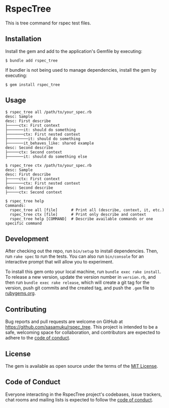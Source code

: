 # RspecTree

This is tree command for rspec test files.

## Installation

Install the gem and add to the application's Gemfile by executing:

    $ bundle add rspec_tree

If bundler is not being used to manage dependencies, install the gem by executing:

    $ gem install rspec_tree

## Usage

```
$ rspec_tree all /path/to/your_spec.rb
desc: Sample
desc: First describe
├─────ctx: First context
├───────it: should do something
├───────ctx: First nested context
├─────────it: should do something
├───────it_behaves_like: shared example
desc: Second describe
├─────ctx: Second context
├───────it: should do something else
```

```
$ rspec_tree ctx /path/to/your_spec.rb
desc: Sample
desc: First describe
├─────ctx: First context
├───────ctx: First nested context
desc: Second describe
├─────ctx: Second context
```

```
$ rspec_tree help
Commands:
  rspec_tree all [file]      # Print all (describe, context, it, etc.)
  rspec_tree ctx [file]      # Print only describe and context
  rspec_tree help [COMMAND]  # Describe available commands or one specific command
```

## Development

After checking out the repo, run `bin/setup` to install dependencies. Then, run `rake spec` to run the tests. You can also run `bin/console` for an interactive prompt that will allow you to experiment.

To install this gem onto your local machine, run `bundle exec rake install`. To release a new version, update the version number in `version.rb`, and then run `bundle exec rake release`, which will create a git tag for the version, push git commits and the created tag, and push the `.gem` file to [rubygems.org](https://rubygems.org).

## Contributing

Bug reports and pull requests are welcome on GitHub at https://github.com/sasamuku/rspec_tree. This project is intended to be a safe, welcoming space for collaboration, and contributors are expected to adhere to the [code of conduct](https://github.com/[USERNAME]/rspec_tree/blob/master/CODE_OF_CONDUCT.md).

## License

The gem is available as open source under the terms of the [MIT License](https://opensource.org/licenses/MIT).

## Code of Conduct

Everyone interacting in the RspecTree project's codebases, issue trackers, chat rooms and mailing lists is expected to follow the [code of conduct](https://github.com/[USERNAME]/rspec_tree/blob/master/CODE_OF_CONDUCT.md).
